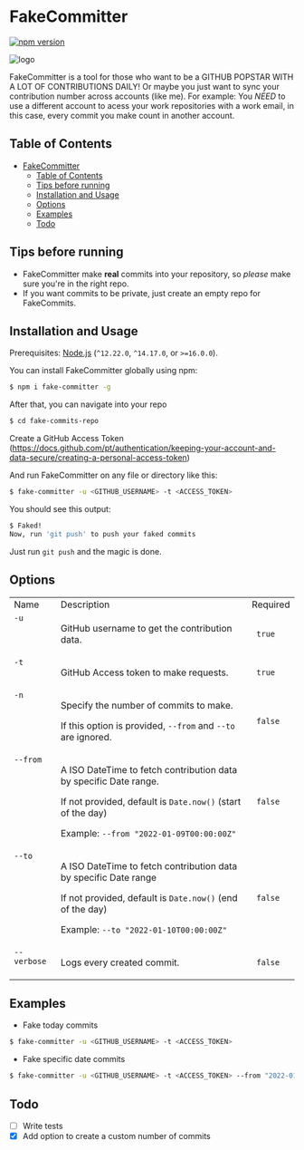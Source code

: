 # FakeCommitter
[![npm version](https://img.shields.io/npm/v/fake-committer)](https://www.npmjs.com/package/fake-committer)

![logo](https://github.com/un-versed/fake-committer/raw/master/docs/FakeCommitter.png "FakeCommitter")


FakeCommitter is a tool for those who want to be a GITHUB POPSTAR WITH A LOT OF CONTRIBUTIONS DAILY!
Or maybe you just want to sync your contribution number across accounts (like me). For example: You *NEED* to use a different account 
to acess your work repositories with a work email, in this case, every commit you make count in another account.

## Table of Contents

- [FakeCommitter](#fakecommitter)
  - [Table of Contents](#table-of-contents)
  - [Tips before running](#tips-before-running)
  - [Installation and Usage](#installation-and-usage)
  - [Options](#options)
  - [Examples](#examples)
  - [Todo](#todo)

## Tips before running
- FakeCommitter make **real** commits into your repository, so *please* make sure you're in the right repo.
- If you want commits to be private, just create an empty repo for FakeCommits.

## Installation and Usage
Prerequisites: [Node.js](https://nodejs.org/) (`^12.22.0`, `^14.17.0`, or `>=16.0.0`).

You can install FakeCommitter globally using npm:
```sh
$ npm i fake-committer -g
```

After that, you can navigate into your repo

```sh
$ cd fake-commits-repo
```

Create a GitHub Access Token (https://docs.github.com/pt/authentication/keeping-your-account-and-data-secure/creating-a-personal-access-token)

And run FakeCommitter on any file or directory like this:
```sh
$ fake-committer -u <GITHUB_USERNAME> -t <ACCESS_TOKEN>
```

You should see this output:
```sh
$ Faked!
Now, run 'git push' to push your faked commits
```

Just run `git push` and the magic is done.

## Options

<table>
<tr>
    <td> Name </td>
    <td> Description </td>
    <td> Required </td>
</tr>
<tr>
  <td valign="top"><code>-u</code></td>
  <td>
    <p>GitHub username to get the contribution data.</p>
  </td>
  <td> <code> true </code> </td>
</tr>
<tr>
  <td valign="top"><code>-t</code></td>
  <td>
    <p>GitHub Access token to make requests.</p>
  </td>
  <td> <code> true </code> </td>
</tr>
<tr>
  <td valign="top"><code>-n</code></td>
  <td>
    <p>Specify the number of commits to make.</p>
    <p>If this option is provided, <code>--from</code> and <code>--to</code> are ignored.</p>
  </td>
  <td> <code> false </code> </td>
</tr>
<tr>
  <td valign="top"><code>--from</code></td>
  <td>
    <p>A ISO DateTime to fetch contribution data by specific Date range.</p>
    <p>If not provided, default is <code>Date.now()</code> (start of the day)</p>
    <p>Example: <code>--from "2022-01-09T00:00:00Z" </code>
  </td>
  <td> <code> false </code> </td>
</tr>
<tr>
  <td valign="top"><code>--to</code></td>
  <td>
    <p>A ISO DateTime to fetch contribution data by specific Date range</p>
    <p>If not provided, default is <code>Date.now()</code> (end of the day)</p>
    <p>Example: <code>--to "2022-01-10T00:00:00Z" </code>
  </td>
  <td> <code> false </code> </td>
</tr>
<tr>
  <td valign="top"><code>--verbose</code></td>
  <td>
    <p>Logs every created commit.</p>
  </td>
  <td> <code> false </code> </td>
</tr>
</table>

## Examples

- Fake today commits
```sh
$ fake-committer -u <GITHUB_USERNAME> -t <ACCESS_TOKEN>
```

- Fake specific date commits 
```sh
$ fake-committer -u <GITHUB_USERNAME> -t <ACCESS_TOKEN> --from "2022-01-09T00:00:00Z" --to "2022-01-10T00:00:00Z"
```

## Todo
- [ ] Write tests  
- [x] Add option to create a custom number of commits

